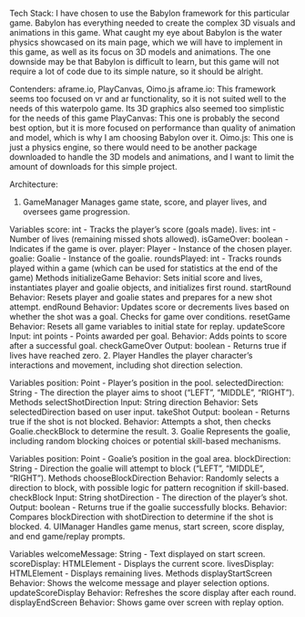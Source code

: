 Tech Stack:
I have chosen to use the Babylon framework for this particular game. Babylon has everything needed to create the complex 3D visuals and animations in this game. What caught my eye about Babylon is the water physics showcased on its main page, which we will have to implement in this game, as well as its focus on 3D models and animations. The one downside may be that Babylon is difficult to learn, but this game will not require a lot of code due to its simple nature, so it should be alright.

Contenders: aframe.io, PlayCanvas, Oimo.js
aframe.io: This framework seems too focused on vr and ar functionality, so it is not suited well to the needs of this waterpolo game. Its 3D graphics also seemed too simplistic for the needs of this game
PlayCanvas: This one is probably the second best option, but it is more focused on performance than quality of animation and model, which is why I am choosing Babylon over it.
Oimo.js: This one is just a physics engine, so there would need to be another package downloaded to handle the 3D models and animations, and I want to limit the amount of downloads for this simple project.

Architecture:
1. GameManager
Manages game state, score, and player lives, and oversees game progression.

Variables
score: int - Tracks the player’s score (goals made).
lives: int - Number of lives (remaining missed shots allowed).
isGameOver: boolean - Indicates if the game is over.
player: Player - Instance of the chosen player.
goalie: Goalie - Instance of the goalie.
roundsPlayed: int - Tracks rounds played within a game (which can be used for statistics at the end of the game)
Methods
initializeGame
Behavior: Sets initial score and lives, instantiates player and goalie objects, and initializes first round.
startRound
Behavior: Resets player and goalie states and prepares for a new shot attempt.
endRound
Behavior: Updates score or decrements lives based on whether the shot was a goal. Checks for game over conditions.
resetGame
Behavior: Resets all game variables to initial state for replay.
updateScore
Input: int points - Points awarded per goal.
Behavior: Adds points to score after a successful goal.
checkGameOver
Output: boolean - Returns true if lives have reached zero.
2. Player
Handles the player character’s interactions and movement, including shot direction selection.

Variables
position: Point - Player’s position in the pool.
selectedDirection: String - The direction the player aims to shoot (“LEFT”, “MIDDLE”, “RIGHT”).
Methods
selectShotDirection
Input: String direction
Behavior: Sets selectedDirection based on user input.
takeShot
Output: boolean - Returns true if the shot is not blocked.
Behavior: Attempts a shot, then checks Goalie.checkBlock to determine the result.
3. Goalie
Represents the goalie, including random blocking choices or potential skill-based mechanisms.

Variables
position: Point - Goalie’s position in the goal area.
blockDirection: String - Direction the goalie will attempt to block (“LEFT”, “MIDDLE”, “RIGHT”).
Methods
chooseBlockDirection
Behavior: Randomly selects a direction to block, with possible logic for pattern recognition if skill-based.
checkBlock
Input: String shotDirection - The direction of the player’s shot.
Output: boolean - Returns true if the goalie successfully blocks.
Behavior: Compares blockDirection with shotDirection to determine if the shot is blocked.
4. UIManager
Handles game menus, start screen, score display, and end game/replay prompts.

Variables
welcomeMessage: String - Text displayed on start screen.
scoreDisplay: HTMLElement - Displays the current score.
livesDisplay: HTMLElement - Displays remaining lives.
Methods
displayStartScreen
Behavior: Shows the welcome message and player selection options.
updateScoreDisplay
Behavior: Refreshes the score display after each round.
displayEndScreen
Behavior: Shows game over screen with replay option.